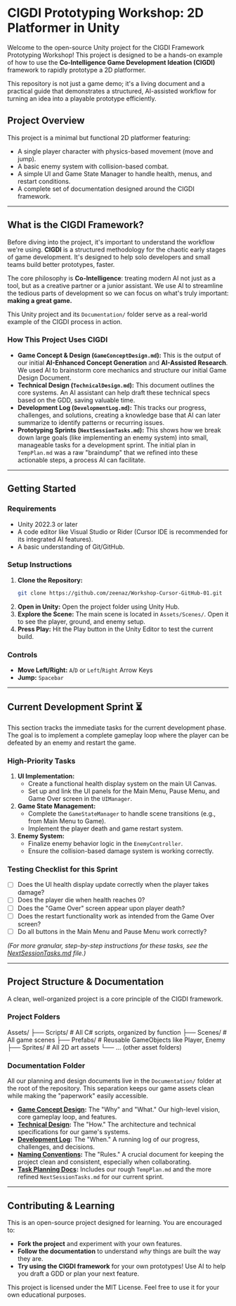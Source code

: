 # CIGDI Prototyping Workshop: 2D Platformer in Unity

Welcome to the open-source Unity project for the CIGDI Framework Prototyping Workshop! This project is designed to be a hands-on example of how to use the **Co-Intelligence Game Development Ideation (CIGDI)** framework to rapidly prototype a 2D platformer.

This repository is not just a game demo; it's a living document and a practical guide that demonstrates a structured, AI-assisted workflow for turning an idea into a playable prototype efficiently.

## Project Overview

This project is a minimal but functional 2D platformer featuring:
- A single player character with physics-based movement (move and jump).
- A basic enemy system with collision-based combat.
- A simple UI and Game State Manager to handle health, menus, and restart conditions.
- A complete set of documentation designed around the CIGDI framework.

---

## What is the CIGDI Framework?

Before diving into the project, it's important to understand the workflow we're using. **CIGDI** is a structured methodology for the chaotic early stages of game development. It's designed to help solo developers and small teams build better prototypes, faster.

The core philosophy is **Co-Intelligence**: treating modern AI not just as a tool, but as a creative partner or a junior assistant. We use AI to streamline the tedious parts of development so we can focus on what's truly important: **making a great game.**

This Unity project and its `Documentation/` folder serve as a real-world example of the CIGDI process in action.

### How This Project Uses CIGDI

* **Game Concept & Design (`GameConceptDesign.md`):** This is the output of our initial **AI-Enhanced Concept Generation** and **AI-Assisted Research**. We used AI to brainstorm core mechanics and structure our initial Game Design Document.
* **Technical Design (`TechnicalDesign.md`):** This document outlines the core systems. An AI assistant can help draft these technical specs based on the GDD, saving valuable time.
* **Development Log (`DevelopmentLog.md`):** This tracks our progress, challenges, and solutions, creating a knowledge base that AI can later summarize to identify patterns or recurring issues.
* **Prototyping Sprints (`NextSessionTasks.md`):** This shows how we break down large goals (like implementing an enemy system) into small, manageable tasks for a development sprint. The initial plan in `TempPlan.md` was a raw "braindump" that we refined into these actionable steps, a process AI can facilitate.

---

## Getting Started

### Requirements
* Unity 2022.3 or later
* A code editor like Visual Studio or Rider (Cursor IDE is recommended for its integrated AI features).
* A basic understanding of Git/GitHub.

### Setup Instructions
1.  **Clone the Repository:**
    ```bash
    git clone https://github.com/zeenaz/Workshop-Cursor-GitHub-01.git
    ```
2.  **Open in Unity:** Open the project folder using Unity Hub.
3.  **Explore the Scene:** The main scene is located in `Assets/Scenes/`. Open it to see the player, ground, and enemy setup.
4.  **Press Play:** Hit the Play button in the Unity Editor to test the current build.

### Controls
* **Move Left/Right:** `A`/`D` or `Left`/`Right` Arrow Keys
* **Jump:** `Spacebar`

---

## Current Development Sprint ⏳

This section tracks the immediate tasks for the current development phase. The goal is to implement a complete gameplay loop where the player can be defeated by an enemy and restart the game.

### High-Priority Tasks
1.  **UI Implementation:**
    * Create a functional health display system on the main UI Canvas.
    * Set up and link the UI panels for the Main Menu, Pause Menu, and Game Over screen in the `UIManager`.
2.  **Game State Management:**
    * Complete the `GameStateManager` to handle scene transitions (e.g., from Main Menu to Game).
    * Implement the player death and game restart system.
3.  **Enemy System:**
    * Finalize enemy behavior logic in the `EnemyController`.
    * Ensure the collision-based damage system is working correctly.

### Testing Checklist for this Sprint
- [ ] Does the UI health display update correctly when the player takes damage?
- [ ] Does the player die when health reaches 0?
- [ ] Does the "Game Over" screen appear upon player death?
- [ ] Does the restart functionality work as intended from the Game Over screen?
- [ ] Do all buttons in the Main Menu and Pause Menu work correctly?

*(For more granular, step-by-step instructions for these tasks, see the [NextSessionTasks.md](Documentation/NextSessionTasks.md) file.)*

---

## Project Structure & Documentation

A clean, well-organized project is a core principle of the CIGDI framework.

### Project Folders

Assets/
├── Scripts/            # All C# scripts, organized by function
├── Scenes/             # All game scenes
├── Prefabs/            # Reusable GameObjects like Player, Enemy
├── Sprites/            # All 2D art assets
└── ... (other asset folders)


### Documentation Folder
All our planning and design documents live in the `Documentation/` folder at the root of the repository. This separation keeps our game assets clean while making the "paperwork" easily accessible.

* **[Game Concept Design](Documentation/GameConceptDesign.md):** The "Why" and "What." Our high-level vision, core gameplay loop, and features.
* **[Technical Design](Documentation/TechnicalDesign.md):** The "How." The architecture and technical specifications for our game's systems.
* **[Development Log](Documentation/DevelopmentLog.md):** The "When." A running log of our progress, challenges, and decisions.
* **[Naming Conventions](Documentation/NamingConventions.md):** The "Rules." A crucial document for keeping the project clean and consistent, especially when collaborating.
* **[Task Planning Docs](Documentation):** Includes our rough `TempPlan.md` and the more refined `NextSessionTasks.md` for our current sprint.

---

## Contributing & Learning

This is an open-source project designed for learning. You are encouraged to:
* **Fork the project** and experiment with your own features.
* **Follow the documentation** to understand *why* things are built the way they are.
* **Try using the CIGDI framework** for your own prototypes! Use AI to help you draft a GDD or plan your next feature.

This project is licensed under the MIT License. Feel free to use it for your own educational purposes.
